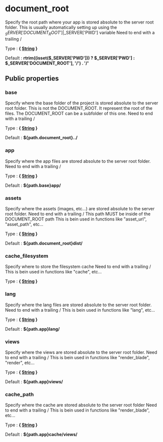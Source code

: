 # document_root

Specify the root path where your app is stored absolute to the server root folder.
This is usually automatically setting up using the $_SERVER['DOCUMENT_ROOT']|$_SERVER['PWD'] variable
Need to end with a trailing /

Type : **{ [String](http://php.net/manual/en/language.types.string.php) }**

Default : **rtrim((isset($_SERVER['PWD'])) ? $_SERVER['PWD'] : $_SERVER['DOCUMENT_ROOT'], '/') . '/'**



## Public properties


### base

Specify where the base folder of the project is stored absolute to the server root folder.
This is not the DOCUMENT_ROOT. It represent the root of the files. The DOCUMENT_ROOT can be a subfolder of this one.
Need to end with a trailing /

Type : **{ [String](http://php.net/manual/en/language.types.string.php) }**

Default : **${path.document_root}../**


### app

Specify where the app files are stored absolute to the server root folder.
Need to end with a trailing /

Type : **{ [String](http://php.net/manual/en/language.types.string.php) }**

Default : **${path.base}app/**


### assets

Specify where the assets (images, etc...) are stored absolute to the server root folder.
Need to end with a trailing /
This path MUST be inside of the DOCUMENT_ROOT path
This is bein used in functions like "asset_url", "asset_path", etc...

Type : **{ [String](http://php.net/manual/en/language.types.string.php) }**

Default : **${path.document_root}dist/**


### cache_filesystem

Specify where to store the filesystem cache
Need to end with a trailing /
This is bein used in functions like "cache", etc...

Type : **{ [String](http://php.net/manual/en/language.types.string.php) }**


### lang

Specify where the lang files are stored absolute to the server root folder.
Need to end with a trailing /
This is bein used in functions like "lang", etc...

Type : **{ [String](http://php.net/manual/en/language.types.string.php) }**

Default : **${path.app}lang/**


### views

Specify where the views are stored absolute to the server root folder.
Need to end with a trailing /
This is bein used in functions like "render_blade", "render", etc...

Type : **{ [String](http://php.net/manual/en/language.types.string.php) }**

Default : **${path.app}views/**


### cache_path

Specify where the cache are stored absolute to the server root folder
Need to end with a trailing /
This is bein used in functions like "render_blade", etc...

Type : **{ [String](http://php.net/manual/en/language.types.string.php) }**

Default : **${path.app}cache/views/**